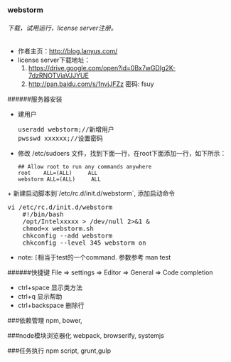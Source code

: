 ### webstorm
###### 下载，试用运行，license server注册。

+ 作者主页：http://blog.lanyus.com/
+ license server下载地址：
  1. https://drive.google.com/open?id=0Bx7wGDIg2K-7dzRNOTViaVJJYUE
  2. http://pan.baidu.com/s/1nvjJFZz 密码: fsuy

######服务器安装
  + 建用户
    <pre>
    useradd webstorm;//新增用户
    pwsswd xxxxxx;//设置密码
    </pre>
  + 修改 /etc/sudoers 文件，找到下面一行，在root下面添加一行，如下所示：<pre>
    `## Allow root to run any commands anywhere`
    `root    ALL=(ALL)     ALL`
    `webstorm ALL=(ALL)     ALL`
   </pre>
  + 新建启动脚本到`/etc/rc.d/init.d/webstorm`, 添加启动命令
    <pre>vi /etc/rc.d/init.d/webstorm
    #!/bin/bash
    /opt/Intelxxxxx > /dev/null 2>&1 &
    chmod+x webstorm.sh
    chkconfig --add webstorm
    chkconfig --level 345 webstorm on</pre>

  + note: `[`相当于test的一个command. 参数参考 man test

######快捷键
File => settings => Editor => General => Code completion

+ ctrl+space 显示类方法
+ ctrl+q 显示帮助
+ ctrl+backspace 删除行
  
###依赖管理 
npm, bower,

###node模块浏览器化
webpack, browserify, systemjs 

###任务执行
npm script, grunt,gulp
